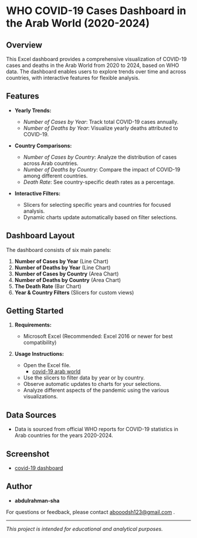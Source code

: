 # WHO COVID-19 Cases Dashboard in the Arab World (2020-2024)

## Overview
This Excel dashboard provides a comprehensive visualization of COVID-19 cases and deaths in the Arab World from 2020 to 2024, based on WHO data. The dashboard enables users to explore trends over time and across countries, with interactive features for flexible analysis.

## Features

- **Yearly Trends:**
  - *Number of Cases by Year*: Track total COVID-19 cases annually.
  - *Number of Deaths by Year*: Visualize yearly deaths attributed to COVID-19.

- **Country Comparisons:**
  - *Number of Cases by Country*: Analyze the distribution of cases across Arab countries.
  - *Number of Deaths by Country*: Compare the impact of COVID-19 among different countries.
  - *Death Rate*: See country-specific death rates as a percentage.

- **Interactive Filters:**
  - Slicers for selecting specific years and countries for focused analysis.
  - Dynamic charts update automatically based on filter selections.

## Dashboard Layout

The dashboard consists of six main panels:
1. **Number of Cases by Year** (Line Chart)
2. **Number of Deaths by Year** (Line Chart)
3. **Number of Cases by Country** (Area Chart)
4. **Number of Deaths by Country** (Area Chart)
5. **The Death Rate** (Bar Chart)
6. **Year & Country Filters** (Slicers for custom views)

## Getting Started

1. **Requirements:**
   - Microsoft Excel (Recommended: Excel 2016 or newer for best compatibility)
  

2. **Usage Instructions:**
   - Open the Excel file.
     - <a href="https://github.com/abdulrahman-sha/Excel-project/blob/main/COVID-19%20Arab%20world.xlsx">covid-19 arab world </a>
   - Use the slicers to filter data by year or by country.
   - Observe automatic updates to charts for your selections.
   - Analyze different aspects of the pandemic using the various visualizations.

## Data Sources

- Data is sourced from official WHO reports for COVID-19 statistics in Arab countries for the years 2020-2024.

## Screenshot

- <a href="https://github.com/abdulrahman-sha/Excel-project/blob/main/covi19.png">covid-19 dashboard</a>

## Author

- **abdulrahman-sha**

For questions or feedback, please contact abooodsh123@gmail.com .

---

*This project is intended for educational and analytical purposes.*
